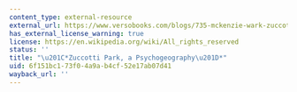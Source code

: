 ```yaml
---
content_type: external-resource
external_url: https://www.versobooks.com/blogs/735-mckenzie-wark-zuccotti-park-a-psychogeography
has_external_license_warning: true
license: https://en.wikipedia.org/wiki/All_rights_reserved
status: ''
title: "\u201C*Zuccotti Park, a Psychogeography\u201D*"
uid: 6f151bc1-73f0-4a9a-b4cf-52e17ab07d41
wayback_url: ''
---
```

